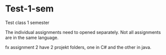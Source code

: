 # Test-1-sem
Test class 1 semester

The individual assignments need to opened separately.
Not all assignments are in the same language.

fx assignment 2 have 2 projekt folders, one in C# and the other in java.

